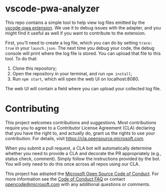 # vscode-pwa-analyzer

This repo contains a simple tool to help view log files emitted by the [vscode-pwa extension](https://github.com/microsoft/vscode-pwa). We use it to debug issues with the adapter, and you might find it useful as well if you want to contribute to the extension.

First, you'll need to create a log file, which you can do by setting `trace: true` in your `launch.json`. The next time you debug your code, the debug console will print where the log file is stored. You can upload that file to this tool. To do that:

 1. Clone this repository;
 2. Open the repository in your terminal, and run `npm install`;
 3. Run `npm start`, which will open the web UI on localhost:8080.

The web UI will contain a field where you can upload your collected log file.

# Contributing

This project welcomes contributions and suggestions.  Most contributions require you to agree to a
Contributor License Agreement (CLA) declaring that you have the right to, and actually do, grant us
the rights to use your contribution. For details, visit https://cla.opensource.microsoft.com.

When you submit a pull request, a CLA bot will automatically determine whether you need to provide
a CLA and decorate the PR appropriately (e.g., status check, comment). Simply follow the instructions
provided by the bot. You will only need to do this once across all repos using our CLA.

This project has adopted the [Microsoft Open Source Code of Conduct](https://opensource.microsoft.com/codeofconduct/).
For more information see the [Code of Conduct FAQ](https://opensource.microsoft.com/codeofconduct/faq/) or
contact [opencode@microsoft.com](mailto:opencode@microsoft.com) with any additional questions or comments.
